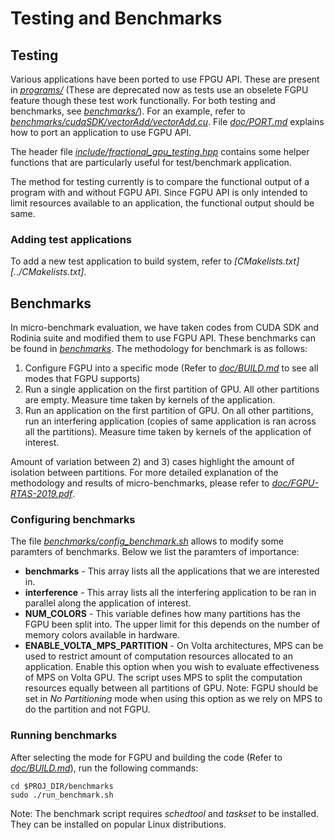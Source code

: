 # Testing and Benchmarks

## Testing

Various applications have been ported to use FPGU API. These are present in
*[programs/](../programs)* (These are deprecated now as tests use an obselete 
FGPU feature though these test work functionally. For both testing and benchmarks,
see *[benchmarks/](../benchmarks/)*). For an example, refer to 
*[benchmarks/cudaSDK/vectorAdd/vectorAdd.cu](../benchmarks/cudaSDK/vectorAdd/vectorAdd.cu)*. 
File *[doc/PORT.md](../doc/PORT.md)*  explains how to port an application to use FGPU API.

The header file *[include/fractional_gpu_testing.hpp](../include/fractional_gpu_testing.hpp)* 
contains some helper functions that are particularly useful for test/benchmark application.

The method for testing currently is to compare the functional output of a program with 
and without FGPU API. Since FGPU API is only intended to limit resources available to an
application, the functional output should be same.

### Adding test applications

To add a new test application to build system, refer to *[CMakelists.txt][../CMakelists.txt]*.

## Benchmarks

In micro-benchmark evaluation, we have taken codes from CUDA SDK and Rodinia suite and 
modified them to use FGPU API. These benchmarks can be found in *[benchmarks](../benchmarks)*.
The methodology for benchmark is as follows:
1) Configure FGPU into a specific mode (Refer to *[doc/BUILD.md](../doc/BUILD.md)* to see all modes that FGPU supports)
2) Run a single application on the first partition of GPU. All other partitions are empty. Measure time taken by
kernels of the application.
3) Run an application on the first partition of GPU. On all other partitions, run an interfering application (copies
of same application is ran across all the partitions). Measure
time taken by kernels of the application of interest.

Amount of variation between 2) and 3) cases highlight the amount of isolation between partitions. For more detailed
explanation of the methodology and results of micro-benchmarks, please refer to *[doc/FGPU-RTAS-2019.pdf](../doc/FGPU-RTAS-2019.pdf)*.

### Configuring benchmarks

The file *[benchmarks/config_benchmark.sh](../benchmarks/config_benchmark.sh)* allows to modify some paramters of benchmarks. Below we list the
paramters of importance:
* **benchmarks** - This array lists all the applications that we are interested in.
* **interference** - This array lists all the interfering application to be ran in parallel along the application of interest.
* **NUM_COLORS** - This variable defines how many partitions has the FGPU been split into. 
The upper limit for this depends on the number of memory colors available in hardware.
* **ENABLE_VOLTA_MPS_PARTITION** - On Volta architectures, MPS can be used to restrict amount of computation resources allocated to
an application. Enable this option when you wish to evaluate effectiveness of MPS on Volta GPU. The script uses MPS to split the 
computation resources equally between all partitions of GPU. Note: FGPU should be set in *No Partitioning*
mode when using this option as we rely on MPS to do the partition and not FGPU.

### Running benchmarks
After selecting the mode for FGPU and building the code (Refer to *[doc/BUILD.md](../doc/BUILD.md)*),
run the following commands:

```
cd $PROJ_DIR/benchmarks
sudo ./run_benchmark.sh
```

Note: The benchmark script requires *schedtool* and *taskset* to be installed. They can be installed
on popular Linux distributions.
